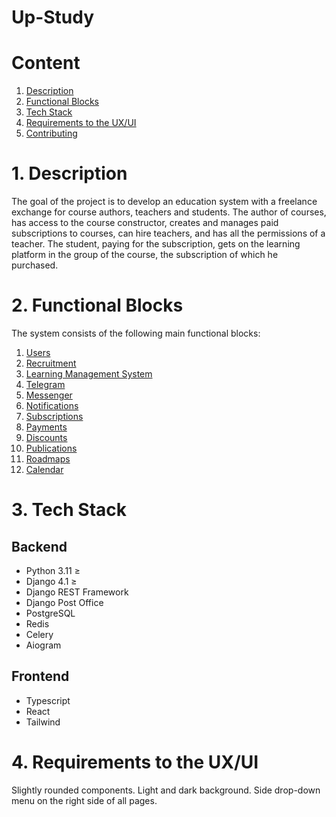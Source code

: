 # Up-Study

# Content
1. [Description](#1-description)
2. [Functional Blocks](#2-functional-blocks)
3. [Tech Stack](#3-tech-stack)
4. [Requirements to the UX/UI](#4-requirements-to-the-uxui)
5. [Contributing](CONTRIBUTING.md)

# 1. Description
The goal of the project is to develop an education system with a freelance exchange for course authors, teachers and students. 
The author of courses, has access to the course constructor, creates and manages paid subscriptions 
to courses, can hire teachers, and has all the permissions of a teacher. 
The student, paying for the subscription, gets on the learning platform in the group of the course, 
the subscription of which he purchased.

# 2. Functional Blocks
The system consists of the following main functional blocks:

1. [Users](content/users/)
2. [Recruitment](content/recruitment/)
3. [Learning Management System](content/lms/)
4. [Telegram](content/telegram/)
5. [Messenger](content/messenger/)
6. [Notifications](content/notifications/)
7. [Subscriptions](content/subscriptions/)
8. [Payments](content/payments/)
9. [Discounts](content/discounts/)
10. [Publications](content/publications/)
11. [Roadmaps](content/roadmaps/)
12. [Calendar](content/calendar/)

# 3. Tech Stack
## Backend
- Python 3.11 ≥
- Django 4.1 ≥
- Django REST Framework
- Django Post Office
- PostgreSQL
- Redis
- Celery
- Aiogram

## Frontend
- Typescript
- React
- Tailwind

# 4. Requirements to the UX/UI

Slightly rounded components. Light and dark background. 
Side drop-down menu on the right side of all pages.
